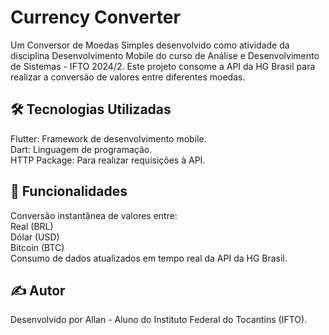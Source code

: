 # Currency Converter

Um Conversor de Moedas Simples desenvolvido como atividade da disciplina Desenvolvimento Mobile do curso de Análise e Desenvolvimento de Sistemas - IFTO 2024/2. Este projeto consome a API da HG Brasil para realizar a conversão de valores entre diferentes moedas.

## 🛠 Tecnologias Utilizadas  
Flutter: Framework de desenvolvimento mobile.  
Dart: Linguagem de programação.  
HTTP Package: Para realizar requisições à API.

## 🌟 Funcionalidades   
Conversão instantânea de valores entre:  
Real (BRL)  
Dólar (USD)  
Bitcoin (BTC)  
Consumo de dados atualizados em tempo real da API da HG Brasil.

## ✍️ Autor  
Desenvolvido por Allan - Aluno do Instituto Federal do Tocantins (IFTO).
